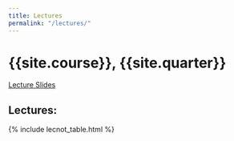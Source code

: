 ```yaml
---
title: Lectures
permalink: "/lectures/"
---
```


# {{site.course}}, {{site.quarter}}

[Lecture Slides](https://drive.google.com/drive/folders/1nyBcNr8wpmkSrTtD4rsO_X3I0zPsGdvG?usp=sharing)

<h2 id="lec">Lectures:</h2>
{% include lecnot_table.html %}


